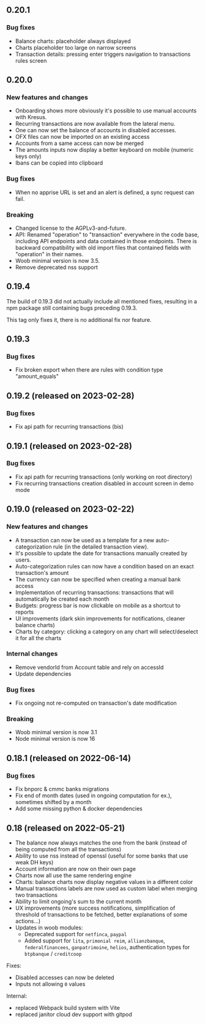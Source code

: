## 0.20.1

### Bug fixes

- Balance charts: placeholder always displayed
- Charts placeholder too large on narrow screens
- Transaction details: pressing enter triggers navigation to transactions rules screen

## 0.20.0

### New features and changes

- Onboarding shows more obviously it's possible to use manual accounts with Kresus.
- Recurring transactions are now available from the lateral menu.
- One can now set the balance of accounts in disabled accesses.
- OFX files can now be imported on an existing access
- Accounts from a same access can now be merged
- The amounts inputs now display a better keyboard on mobile (numeric keys only)
- Ibans can be copied into clipboard

### Bug fixes

- When no apprise URL is set and an alert is defined, a sync request can fail.

### Breaking

- Changed license to the AGPLv3-and-future.
- API: Renamed "operation" to "transaction" everywhere in the code base, including API endpoints
  and data contained in those endpoints. There is backward compatibility with old import files that
  contained fields with "operation" in their names.
- Woob minimal version is now 3.5.
- Remove deprecated nss support

## 0.19.4

The build of 0.19.3 did not actually include all mentioned fixes, resulting in a npm package
still containing bugs preceding 0.19.3.

This tag only fixes it, there is no additional fix nor feature.

## 0.19.3

### Bug fixes

- Fix broken export when there are rules with condition type "amount_equals"

## 0.19.2 (released on 2023-02-28)

### Bug fixes

- Fix api path for recurring transactions (bis)

## 0.19.1 (released on 2023-02-28)

### Bug fixes

- Fix api path for recurring transactions (only working on root directory)
- Fix recurring transactions creation disabled in account screen in demo mode

## 0.19.0 (released on 2023-02-22)

### New features and changes

- A transaction can now be used as a template for a new auto-categorization
  rule (in the detailed transaction view).
- It's possible to update the date for transactions manually created by users.
- Auto-categorization rules can now have a condition based on an exact
  transaction's amount
- The currency can now be specified when creating a manual bank access
- Implementation of recurring transactions: transactions that will automatically
  be created each month
- Budgets: progress bar is now clickable on mobile as a shortcut to reports
- UI improvements (dark skin improvements for notifications, cleaner balance charts)
- Charts by category: clicking a category on any chart will select/deselect it for all the charts

### Internal changes

- Remove vendorId from Account table and rely on accessId
- Update dependencies

### Bug fixes

- Fix ongoing not re-computed on transaction's date modification

### Breaking

- Woob minimal version is now 3.1
- Node minimal version is now 16

## 0.18.1 (released on 2022-06-14)

### Bug fixes

- Fix bnporc & cmmc banks migrations
- Fix end of month dates (used in ongoing computation for ex.), sometimes shifted by a month
- Add some missing python & docker dependencies

## 0.18 (released on 2022-05-21)

- The balance now always matches the one from the bank (instead of being computed from all the transactions)
- Ability to use nss instead of openssl (useful for some banks that use weak DH keys)
- Account information are now on their own page
- Charts now all use the same rendering engine
- Charts: balance charts now display negative values in a different color
- Manual transactions labels are now used as custom label when merging two transactions
- Ability to limit ongoing's sum to the current month
- UX improvements (more success notifications, simplification of threshold of transactions to be fetched, better explanations of some actions…)
- Updates in woob modules:
    - Deprecated support for `netfinca`, `paypal`
    - Added support for `lita`, `primonial reim`, `allianzbanque`, `federalfinancees`, `ganpatrimoine`, `helios`, authentication types for `btpbanque` / `creditcoop`

Fixes:

- Disabled accesses can now be deleted
- Inputs not allowing `0` values

Internal:

- replaced Webpack build system with Vite
- replaced janitor cloud dev support with gitpod
